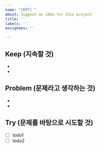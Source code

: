 ```yaml
---
name: "[KPT] "
about: Suggest an idea for this project
title: ''
labels: ''
assignees: ''

---
```


## Keep (지속할 것)
- 
-

## Problem (문제라고 생각하는 것)
-
-

## Try (문제를 바탕으로 시도할 것)
- [ ] todo1
- [ ] todo2
